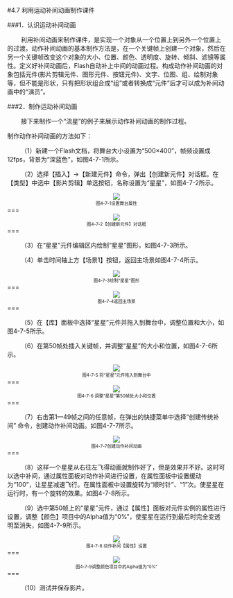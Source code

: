 #4.7 利用运动补间动画制作课件

###1．认识运动补间动画

&nbsp;&nbsp;&nbsp;&nbsp;&nbsp;&nbsp;&nbsp;&nbsp;利用补间动画来制作课件，是实现一个对象从一个位置上到另外一个位置上的过渡。动作补间动画的基本制作方法是，在一个关键帧上创建一个对象，然后在另一个关键帧改变这个对象的大小、位置、颜色、透明度、旋转、倾斜、滤镜等属性。定义好补间动画后，Flash自动补上中间的动画过程。构成动作补间动画的对象包括元件(影片剪辑元件、图形元件、按钮元件)、文字、位图、组、绘制对象等，但不能是形状，只有把形状组合成“组”或者转换成“元件”后才可以成为补间动画中的“演员”。

###2．制作运动补间动画

&nbsp;&nbsp;&nbsp;&nbsp;&nbsp;&nbsp;&nbsp;&nbsp;接下来制作一个“流星”的例子来展示动作补间动画的制作过程。

制作动作补间动画的方法如下：

&nbsp;&nbsp;&nbsp;&nbsp;&nbsp;&nbsp;&nbsp;&nbsp;（1）新建一个Flash文档，将舞台大小设置为“500×400”，帧频设置成12fps，背景为“深蓝色”，如图4-7-1所示。

&nbsp;&nbsp;&nbsp;&nbsp;&nbsp;&nbsp;&nbsp;&nbsp;（2）选择【插入】→【新建元件】命令，弹出【创建新元件】对话框。在【类型】中选中【影片剪辑】单选按钮，名称设置为“星星”，如图4-7-2所示。

<div align="center"><img src="/assets/4-7-1.png"></div>
<div align="center"><span style="font-size:10px">图4-7-1设置舞台属性</span></div>
===

<div align="center"><img src="/assets/4-7-2.png"></div>
<div align="center"><span style="font-size:10px">图4-7-2【创建新元件】对话框</span></div>
===
               
&nbsp;&nbsp;&nbsp;&nbsp;&nbsp;&nbsp;&nbsp;&nbsp;（3）在“星星”元件编辑区内绘制“星星”图形，如图4-7-3所示。

&nbsp;&nbsp;&nbsp;&nbsp;&nbsp;&nbsp;&nbsp;&nbsp;（4）单击时间轴上方【场景1】按钮，返回主场景如图4-7-4所示。

<div align="center"><img src="/assets/4-7-3.png"></div>
<div align="center"><span style="font-size:10px">图4-7-3绘制“星星”图形</span></div>
===

<div align="center"><img src="/assets/4-7-4.png"></div>
<div align="center"><span style="font-size:10px">图4-7-4返回主场景</span></div>
===

                       
&nbsp;&nbsp;&nbsp;&nbsp;&nbsp;&nbsp;&nbsp;&nbsp;（5）在【库】面板中选择“星星”元件并拖入到舞台中，调整位置和大小，如图4-7-5所示。

&nbsp;&nbsp;&nbsp;&nbsp;&nbsp;&nbsp;&nbsp;&nbsp;（6）在第50帧处插入关键帧，并调整“星星”的大小和位置，如图4-7-6所示。

<div align="center"><img src="/assets/4-7-5.png"></div>
<div align="center"><span style="font-size:10px">图4-7-5 将“星星”元件拖入到舞台中</span></div>
===

<div align="center"><img src="/assets/4-7-6.png"></div>
<div align="center"><span style="font-size:10px">图4-7-6 调整“星星”第50帧处大小和位置</span></div>
===
             
&nbsp;&nbsp;&nbsp;&nbsp;&nbsp;&nbsp;&nbsp;&nbsp;（7）右击第1—49帧之间的任意帧，在弹出的快捷菜单中选择“创建传统补间” 命令，创建动作补间动画。如图4-7-7所示。

<div align="center"><img src="/assets/4-7-7.png"></div>
<div align="center"><span style="font-size:10px">图4-7-7创建动作补间动画</span></div>
===

&nbsp;&nbsp;&nbsp;&nbsp;&nbsp;&nbsp;&nbsp;&nbsp;（8）这样一个星星从右往左飞得动画就制作好了，但是效果并不好。这时可以选中补间，通过属性面板对动作补间进行设置，在属性面板中设置缓动为“100”，让星星减速飞行。在属性面板中设置旋转为“顺时针”、“1”次。使星星在运行时，有一个旋转的效果。如图4-7-8所示。

&nbsp;&nbsp;&nbsp;&nbsp;&nbsp;&nbsp;&nbsp;&nbsp;（9）选中第50帧上的“星星”元件，通过【属性】面板对元件实例的属性进行设置，调整【颜色】项目中的Alpha值为“0%”，使星星在运行到最后时完全变透明至消失，如图4-7-9所示。

<div align="center"><img src="/assets/4-7-8.png"></div>
<div align="center"><span style="font-size:10px">图4-7-8 动作补间【属性】设置</span></div>
===

<div align="center"><img src="/assets/4-7-9.png"></div>
<div align="center"><span style="font-size:10px">图4-7-9调整颜色项目中的Alpha值为“0%”</span></div>
===
            
&nbsp;&nbsp;&nbsp;&nbsp;&nbsp;&nbsp;&nbsp;&nbsp;（10）测试并保存影片。
